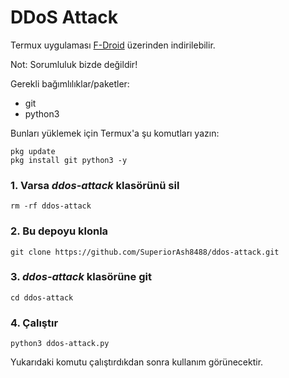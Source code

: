 # DDoS Attack
Termux uygulaması [F-Droid](https://f-droid.org/packages/com.termux/) üzerinden indirilebilir.

Not: Sorumluluk bizde değildir!

Gerekli bağımlılıklar/paketler:
- git
- python3

Bunları yüklemek için Termux'a şu komutları yazın:

    pkg update
    pkg install git python3 -y

### 1. Varsa *ddos-attack* klasörünü sil

    rm -rf ddos-attack
### 2. Bu depoyu klonla

    git clone https://github.com/SuperiorAsh8488/ddos-attack.git
### 3. *ddos-attack* klasörüne git

    cd ddos-attack
### 4. Çalıştır

    python3 ddos-attack.py
Yukarıdaki komutu çalıştırdıkdan sonra kullanım görünecektir.

